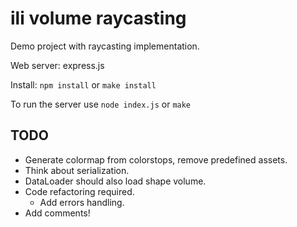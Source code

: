 # ili volume raycasting

Demo project with raycasting implementation.

Web server: express.js

Install: ```npm install``` or ```make install```

To run the server use ```node index.js``` or ```make```

## TODO
* Generate colormap from colorstops, remove predefined assets.
* Think about serialization.
* DataLoader should also load shape volume.
* Code refactoring required. 
    * Add errors handling.
* Add comments!
